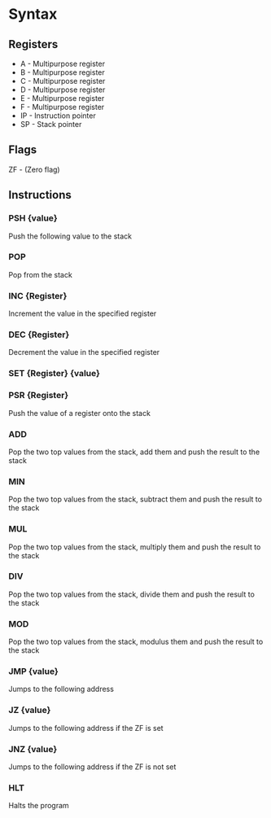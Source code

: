 # Syntax

## Registers

- A - Multipurpose register
- B - Multipurpose register
- C - Multipurpose register
- D - Multipurpose register
- E - Multipurpose register
- F - Multipurpose register
- IP - Instruction pointer
- SP - Stack pointer

## Flags

ZF - (Zero flag)

## Instructions

### PSH {value}
Push the following value to the stack

### POP
Pop from the stack

### INC {Register}
Increment the value in the specified register

### DEC {Register}
Decrement the value in the specified register

### SET {Register} {value}

### PSR {Register}
Push the value of a register onto the stack

### ADD
Pop the two top values from the stack, add them and push the result to the stack

### MIN
Pop the two top values from the stack, subtract them and push the result to the stack

### MUL
Pop the two top values from the stack, multiply them and push the result to the stack

### DIV
Pop the two top values from the stack, divide them and push the result to the stack

### MOD
Pop the two top values from the stack, modulus them and push the result to the stack

### JMP {value}
Jumps to the following address

### JZ {value}
Jumps to the following address if the ZF is set

### JNZ {value}
Jumps to the following address if the ZF is not set

### HLT
Halts the program
